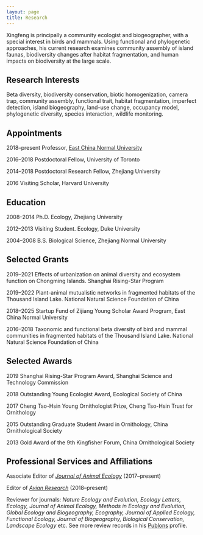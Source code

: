```yaml
---
layout: page
title: Research
---
```


Xingfeng is principally a community ecologist and biogeographer, with a special interest in birds and mammals. Using functional and phylogenetic approaches, his current research examines community assembly of island faunas, biodiversity changes after habitat fragmentation, and human impacts on biodiversity at the large scale.

## Research Interests

Beta diversity, biodiversity conservation, biotic homogenization, camera trap, community assembly, functional trait, habitat fragmentation, imperfect detection, island biogeography, land-use change, occupancy model, phylogenetic diversity, species interaction, wildlife monitoring.

## Appointments

2018–present	Professor, [East China Normal University](http://www.ecnu.edu.cn)

2016–2018 Postdoctoral Fellow, University of Toronto

2014–2018 Postdoctoral Research Fellow, Zhejiang University

2016 Visiting Scholar, Harvard University

## Education

2008–2014 Ph.D. Ecology, Zhejiang University

2012–2013 Visiting Student. Ecology, Duke University

2004–2008 B.S. Biological Science, Zhejiang Normal University

## Selected Grants

2019–2021 Effects of urbanization on animal diversity and ecosystem function on Chongming Islands. Shanghai Rising-Star Program

2019–2022 Plant-animal mutualistic networks in fragmented habitats of the Thousand Island Lake. National Natural Science Foundation of China

2018–2025 Startup Fund of Zijiang Young Scholar Award Program, East China Normal University

2016–2018 Taxonomic and functional beta diversity of bird and mammal communities in fragmented habitats of the Thousand Island Lake. National Natural Science Foundation of China

## Selected Awards

2019 Shanghai Rising-Star Program Award, Shanghai Science and Technology Commission

2018  Outstanding Young Ecologist Award, Ecological Society of China

2017  Cheng Tso-Hsin Young Ornithologist Prize, Cheng Tso-Hsin Trust for Ornithology

2015  Outstanding Graduate Student Award in Ornithology, China Ornithological Society

2013  Gold Award of the 9th Kingfisher Forum, China Ornithological Society

## Professional Services and Affiliations

Associate Editor of [*Journal of Animal Ecology*](http://besjournals.onlinelibrary.wiley.com/hub/journal/10.1111/(ISSN)1365-2656/) (2017–present)

Editor of [*Avian Research*](https://avianres.biomedcentral.com) (2018–present)

Reviewer for journals: *Nature Ecology and Evolution, Ecology Letters, Ecology, Journal of Animal Ecology, Methods in Ecology and Evolution, Global Ecology and Biogeography, Ecography, Journal of Applied Ecology, Functional Ecology, Journal of Biogeography, Biological Conservation, Landscape Ecology* etc. See more review records in his [Publons](https://publons.com/author/1198034/xingfeng-si#profile) profile.